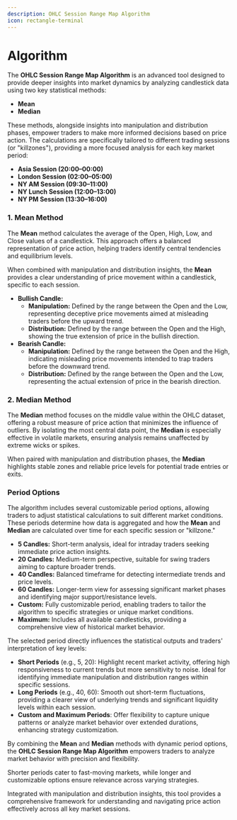 ```yaml
---
description: OHLC Session Range Map Algorithm
icon: rectangle-terminal
---
```


# Algorithm

The **OHLC Session Range Map Algorithm** is an advanced tool designed to provide deeper insights into market dynamics by analyzing candlestick data using two key statistical methods:

* **Mean**
* **Median**

These methods, alongside insights into manipulation and distribution phases, empower traders to make more informed decisions based on price action. The calculations are specifically tailored to different trading sessions (or "killzones"), providing a more focused analysis for each key market period:

* **Asia Session (20:00–00:00)**
* **London Session (02:00–05:00)**
* **NY AM Session (09:30–11:00)**
* **NY Lunch Session (12:00–13:00)**
* **NY PM Session (13:30–16:00)**

### 1. **Mean Method**

The **Mean** method calculates the average of the Open, High, Low, and Close values of a candlestick. This approach offers a balanced representation of price action, helping traders identify central tendencies and equilibrium levels.&#x20;

When combined with manipulation and distribution insights, the **Mean** provides a clear understanding of price movement within a candlestick, specific to each session.

* **Bullish Candle:**
  * **Manipulation:** Defined by the range between the Open and the Low, representing deceptive price movements aimed at misleading traders before the upward trend.
  * **Distribution:** Defined by the range between the Open and the High, showing the true extension of price in the bullish direction.
* **Bearish Candle:**
  * **Manipulation:** Defined by the range between the Open and the High, indicating misleading price movements intended to trap traders before the downward trend.
  * **Distribution:** Defined by the range between the Open and the Low, representing the actual extension of price in the bearish direction.

### 2. **Median Method**

The **Median** method focuses on the middle value within the OHLC dataset, offering a robust measure of price action that minimizes the influence of outliers. By isolating the most central data point, the **Median** is especially effective in volatile markets, ensuring analysis remains unaffected by extreme wicks or spikes.

When paired with manipulation and distribution phases, the **Median** highlights stable zones and reliable price levels for potential trade entries or exits.

### **Period Options**

The algorithm includes several customizable period options, allowing traders to adjust statistical calculations to suit different market conditions. These periods determine how data is aggregated and how the **Mean** and **Median** are calculated over time for each specific session or "killzone."

* **5 Candles:** Short-term analysis, ideal for intraday traders seeking immediate price action insights.
* **20 Candles:** Medium-term perspective, suitable for swing traders aiming to capture broader trends.
* **40 Candles:** Balanced timeframe for detecting intermediate trends and price levels.
* **60 Candles:** Longer-term view for assessing significant market phases and identifying major support/resistance levels.
* **Custom:** Fully customizable period, enabling traders to tailor the algorithm to specific strategies or unique market conditions.
* **Maximum:** Includes all available candlesticks, providing a comprehensive view of historical market behavior.

The selected period directly influences the statistical outputs and traders' interpretation of key levels:

* **Short Periods** (e.g., 5, 20): Highlight recent market activity, offering high responsiveness to current trends but more sensitivity to noise. Ideal for identifying immediate manipulation and distribution ranges within specific sessions.
* **Long Periods** (e.g., 40, 60): Smooth out short-term fluctuations, providing a clearer view of underlying trends and significant liquidity levels within each session.
* **Custom and Maximum Periods**: Offer flexibility to capture unique patterns or analyze market behavior over extended durations, enhancing strategy customization.

By combining the **Mean** and **Median** methods with dynamic period options, the **OHLC Session Range Map Algorithm** empowers traders to analyze market behavior with precision and flexibility.&#x20;

Shorter periods cater to fast-moving markets, while longer and customizable options ensure relevance across varying strategies.&#x20;

Integrated with manipulation and distribution insights, this tool provides a comprehensive framework for understanding and navigating price action effectively across all key market sessions.
